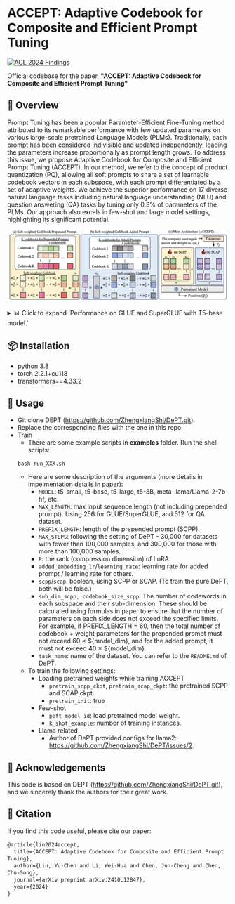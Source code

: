# ACCEPT: Adaptive Codebook for Composite and Efficient Prompt Tuning
[![ACL 2024 Findings](https://img.shields.io/badge/EMNLP%20Findings-2024-blueviolet)](https://aclanthology.org/2024.findings-emnlp.900/)

Official codebase for the paper, **"ACCEPT: Adaptive Codebook for Composite and Efficient Prompt Tuning"**  

## 🌟 Overview

Prompt Tuning has been a popular Parameter-Efficient Fine-Tuning method attributed to its remarkable performance with few updated parameters on various large-scale pretrained Language Models (PLMs). Traditionally, each prompt has been considered indivisible and updated independently, leading the parameters increase proportionally as prompt length grows. To address this issue, we propose Adaptive Codebook for Composite and Efficient Prompt Tuning (ACCEPT). In our method, we refer to the concept of product quantization (PQ), allowing all soft prompts to share a set of learnable codebook vectors in each subspace, with each prompt differentiated by a set of adaptive weights. We achieve the superior performance on 17 diverse natural language tasks including natural language understanding (NLU) and question answering (QA) tasks by tuning only 0.3% of parameters of the PLMs. Our approach also excels in few-shot and large model settings, highlighting its significant potential.
  <p align="center">
<img src="./image/ov2.png" width="800" alt="Comparison on datasets"/>

  </p>

<details>
<summary> 📊 Click to expand 'Performance on GLUE and SuperGLUE with T5-base model.'</summary>

  <br>

  <p align="center">
    <img src="./image/cp1.png" width="800" alt="Comparison on datasets"/>
  </p>

</details>

## 📦 Installation

- python 3.8
- torch 2.2.1+cu118
- transformers==4.33.2

## 🚀 Usage

- Git clone DEPT (https://github.com/ZhengxiangShi/DePT.git).
- Replace the corresponding files with the one in this repo.
- Train
  - There are some example scripts in **examples** folder. Run the shell scripts:
  ```
  bash run_XXX.sh
  ```
  -  Here are some description of the arguments (more details in impelmentation details in paper):
      - `MODEL`: t5-small, t5-base, t5-large, t5-3B, meta-llama/Llama-2-7b-hf, etc.
      - `MAX_LENGTH`: max input sequence length (not including prepended prompt). Using 256 for GLUE/SuperGLUE, and 512 for QA dataset.
      - `PREFIX_LENGTH`: length of the prepended prompt (SCPP).
      - `MAX_STEPS`: following the setting of DePT - 30,000 for datasets with fewer than 100,000 samples, and 300,000 for those with more than 100,000 samples.
      - `R`: the rank (compression dimension) of LoRA.
      - `added_embedding_lr`/`learning_rate`: learning rate for added prompt / learning rate for others.
      - `scpp`/`scap`: boolean, using SCPP or SCAP. (To train the pure DePT, both will be false.)
      - `sub_dim_scpp, codebook_size_scpp`: The number of codewords in each subspace and their sub-dimension. These should be calculated using formulas in paper to ensure that the number of           parameters on each side does not exceed the specified limits. For example, if PREFIX_LENGTH = 60, then the total number of codebook + weight parameters for the prepended prompt must not          exceed 60 × ${model_dim}, and for the added prompt, it must not exceed 40 × ${model_dim}.
      - `task_name`: name of the dataset. You can refer to the `README.md` of DePT.
  - To train the following settings:
    - Loading pretrained weights while training ACCEPT
      - `pretrain_scpp_ckpt`, `pretrain_scap_ckpt`: the pretrained SCPP and SCAP ckpt.
      - `pretrain_init`: true 
    - Few-shot
      - `peft_model_id`: load pretrained model weight.
      - `k_shot_example`: number of training instances.
    - Llama related
      - Author of DePT provided configs for llama2: https://github.com/ZhengxiangShi/DePT/issues/2.

## 🙏 Acknowledgements
This code is based on DEPT (https://github.com/ZhengxiangShi/DePT.git), and we sincerely thank the authors for their great work.

## 📖 Citation

If you find this code useful, please cite our paper:

```
@article{lin2024accept,
  title={ACCEPT: Adaptive Codebook for Composite and Efficient Prompt Tuning},
  author={Lin, Yu-Chen and Li, Wei-Hua and Chen, Jun-Cheng and Chen, Chu-Song},
  journal={arXiv preprint arXiv:2410.12847},
  year={2024}
}
```


